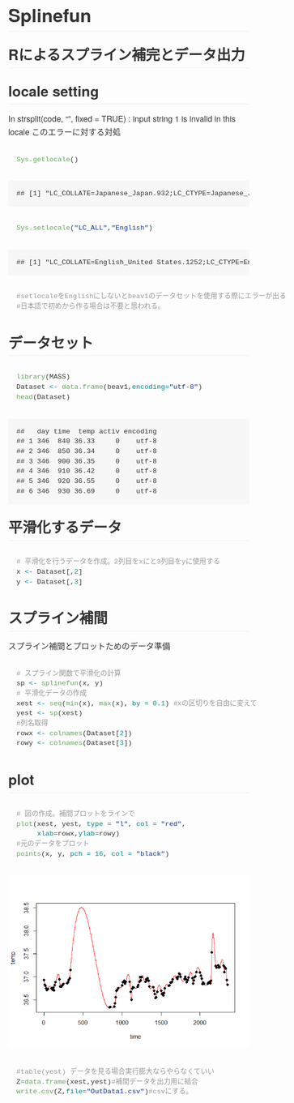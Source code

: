 <!DOCTYPE html>

<html xmlns="http://www.w3.org/1999/xhtml">

<head>

<meta charset="utf-8">
<meta http-equiv="Content-Type" content="text/html; charset=utf-8" />
<meta name="generator" content="pandoc" />
<meta name="viewport" content="width=device-width, initial-scale=1">

<link rel="stylesheet" href="data:text/css,%0A%40font%2Dface%20%7B%0Afont%2Dfamily%3A%20octicons%2Dlink%3B%0Asrc%3A%20url%28data%3Afont%2Fwoff%3Bcharset%3Dutf%2D8%3Bbase64%2Cd09GRgABAAAAAAZwABAAAAAACFQAAAAAAAAAAAAAAAAAAAAAAAAAAAAAAABEU0lHAAAGaAAAAAgAAAAIAAAAAUdTVUIAAAZcAAAACgAAAAoAAQAAT1MvMgAAAyQAAABJAAAAYFYEU3RjbWFwAAADcAAAAEUAAACAAJThvmN2dCAAAATkAAAABAAAAAQAAAAAZnBnbQAAA7gAAACyAAABCUM%2B8IhnYXNwAAAGTAAAABAAAAAQABoAI2dseWYAAAFsAAABPAAAAZwcEq9taGVhZAAAAsgAAAA0AAAANgh4a91oaGVhAAADCAAAABoAAAAkCA8DRGhtdHgAAAL8AAAADAAAAAwGAACfbG9jYQAAAsAAAAAIAAAACABiATBtYXhwAAACqAAAABgAAAAgAA8ASm5hbWUAAAToAAABQgAAAlXu73sOcG9zdAAABiwAAAAeAAAAME3QpOBwcmVwAAAEbAAAAHYAAAB%2FaFGpk3jaTY6xa8JAGMW%2FO62BDi0tJLYQincXEypYIiGJjSgHniQ6umTsUEyLm5BV6NDBP8Tpts6F0v%2Bk%2F0an2i%2BitHDw3v2%2B9%2BDBKTzsJNnWJNTgHEy4BgG3EMI9DCEDOGEXzDADU5hBKMIgNPZqoD3SilVaXZCER3%2FI7AtxEJLtzzuZfI%2BVVkprxTlXShWKb3TBecG11rwoNlmmn1P2WYcJczl32etSpKnziC7lQyWe1smVPy%2FLt7Kc%2B0vWY%2FgAgIIEqAN9we0pwKXreiMasxvabDQMM4riO%2BqxM2ogwDGOZTXxwxDiycQIcoYFBLj5K3EIaSctAq2kTYiw%2Bymhce7vwM9jSqO8JyVd5RH9gyTt2%2BJ%2FyUmYlIR0s04n6%2B7Vm1ozezUeLEaUjhaDSuXHwVRgvLJn1tQ7xiuVv%2FocTRF42mNgZGBgYGbwZOBiAAFGJBIMAAizAFoAAABiAGIAznjaY2BkYGAA4in8zwXi%2BW2%2BMjCzMIDApSwvXzC97Z4Ig8N%2FBxYGZgcgl52BCSQKAA3jCV8CAABfAAAAAAQAAEB42mNgZGBg4f3vACQZQABIMjKgAmYAKEgBXgAAeNpjYGY6wTiBgZWBg2kmUxoDA4MPhGZMYzBi1AHygVLYQUCaawqDA4PChxhmh%2F8ODDEsvAwHgMKMIDnGL0x7gJQCAwMAJd4MFwAAAHjaY2BgYGaA4DAGRgYQkAHyGMF8NgYrIM3JIAGVYYDT%2BAEjAwuDFpBmA9KMDEwMCh9i%2Fv8H8sH0%2F4dQc1iAmAkALaUKLgAAAHjaTY9LDsIgEIbtgqHUPpDi3gPoBVyRTmTddOmqTXThEXqrob2gQ1FjwpDvfwCBdmdXC5AVKFu3e5MfNFJ29KTQT48Ob9%2FlqYwOGZxeUelN2U2R6%2BcArgtCJpauW7UQBqnFkUsjAY%2FkOU1cP%2BDAgvxwn1chZDwUbd6CFimGXwzwF6tPbFIcjEl%2BvvmM%2FbyA48e6tWrKArm4ZJlCbdsrxksL1AwWn%2FyBSJKpYbq8AXaaTb8AAHja28jAwOC00ZrBeQNDQOWO%2F%2FsdBBgYGRiYWYAEELEwMTE4uzo5Zzo5b2BxdnFOcALxNjA6b2ByTswC8jYwg0VlNuoCTWAMqNzMzsoK1rEhNqByEyerg5PMJlYuVueETKcd%2F89uBpnpvIEVomeHLoMsAAe1Id4AAAAAAAB42oWQT07CQBTGv0JBhagk7HQzKxca2sJCE1hDt4QF%2B9JOS0nbaaYDCQfwCJ7Au3AHj%2BLO13FMmm6cl7785vven0kBjHCBhfpYuNa5Ph1c0e2Xu3jEvWG7UdPDLZ4N92nOm%2BEBXuAbHmIMSRMs%2B4aUEd4Nd3CHD8NdvOLTsA2GL8M9PODbcL%2BhD7C1xoaHeLJSEao0FEW14ckxC%2BTU8TxvsY6X0eLPmRhry2WVioLpkrbp84LLQPGI7c6sOiUzpWIWS5GzlSgUzzLBSikOPFTOXqly7rqx0Z1Q5BAIoZBSFihQYQOOBEdkCOgXTOHA07HAGjGWiIjaPZNW13%2F%2Blm6S9FT7rLHFJ6fQbkATOG1j2OFMucKJJsxIVfQORl%2B9Jyda6Sl1dUYhSCm1dyClfoeDve4qMYdLEbfqHf3O%2FAdDumsjAAB42mNgYoAAZQYjBmyAGYQZmdhL8zLdDEydARfoAqIAAAABAAMABwAKABMAB%2F%2F%2FAA8AAQAAAAAAAAAAAAAAAAABAAAAAA%3D%3D%29%20format%28%27woff%27%29%3B%0A%7D%0Abody%20%7B%0A%2Dwebkit%2Dtext%2Dsize%2Dadjust%3A%20100%25%3B%0Atext%2Dsize%2Dadjust%3A%20100%25%3B%0Acolor%3A%20%23333%3B%0Afont%2Dfamily%3A%20%22Helvetica%20Neue%22%2C%20Helvetica%2C%20%22Segoe%20UI%22%2C%20Arial%2C%20freesans%2C%20sans%2Dserif%2C%20%22Apple%20Color%20Emoji%22%2C%20%22Segoe%20UI%20Emoji%22%2C%20%22Segoe%20UI%20Symbol%22%3B%0Afont%2Dsize%3A%2016px%3B%0Aline%2Dheight%3A%201%2E6%3B%0Aword%2Dwrap%3A%20break%2Dword%3B%0A%7D%0Aa%20%7B%0Abackground%2Dcolor%3A%20transparent%3B%0A%7D%0Aa%3Aactive%2C%0Aa%3Ahover%20%7B%0Aoutline%3A%200%3B%0A%7D%0Astrong%20%7B%0Afont%2Dweight%3A%20bold%3B%0A%7D%0Ah1%20%7B%0Afont%2Dsize%3A%202em%3B%0Amargin%3A%200%2E67em%200%3B%0A%7D%0Aimg%20%7B%0Aborder%3A%200%3B%0A%7D%0Ahr%20%7B%0Abox%2Dsizing%3A%20content%2Dbox%3B%0Aheight%3A%200%3B%0A%7D%0Apre%20%7B%0Aoverflow%3A%20auto%3B%0A%7D%0Acode%2C%0Akbd%2C%0Apre%20%7B%0Afont%2Dfamily%3A%20monospace%2C%20monospace%3B%0Afont%2Dsize%3A%201em%3B%0A%7D%0Ainput%20%7B%0Acolor%3A%20inherit%3B%0Afont%3A%20inherit%3B%0Amargin%3A%200%3B%0A%7D%0Ahtml%20input%5Bdisabled%5D%20%7B%0Acursor%3A%20default%3B%0A%7D%0Ainput%20%7B%0Aline%2Dheight%3A%20normal%3B%0A%7D%0Ainput%5Btype%3D%22checkbox%22%5D%20%7B%0Abox%2Dsizing%3A%20border%2Dbox%3B%0Apadding%3A%200%3B%0A%7D%0Atable%20%7B%0Aborder%2Dcollapse%3A%20collapse%3B%0Aborder%2Dspacing%3A%200%3B%0A%7D%0Atd%2C%0Ath%20%7B%0Apadding%3A%200%3B%0A%7D%0A%2A%20%7B%0Abox%2Dsizing%3A%20border%2Dbox%3B%0A%7D%0Ainput%20%7B%0Afont%3A%2013px%20%2F%201%2E4%20Helvetica%2C%20arial%2C%20nimbussansl%2C%20liberationsans%2C%20freesans%2C%20clean%2C%20sans%2Dserif%2C%20%22Apple%20Color%20Emoji%22%2C%20%22Segoe%20UI%20Emoji%22%2C%20%22Segoe%20UI%20Symbol%22%3B%0A%7D%0Aa%20%7B%0Acolor%3A%20%234078c0%3B%0Atext%2Ddecoration%3A%20none%3B%0A%7D%0Aa%3Ahover%2C%0Aa%3Aactive%20%7B%0Atext%2Ddecoration%3A%20underline%3B%0A%7D%0Ahr%20%7B%0Aheight%3A%200%3B%0Amargin%3A%2015px%200%3B%0Aoverflow%3A%20hidden%3B%0Abackground%3A%20transparent%3B%0Aborder%3A%200%3B%0Aborder%2Dbottom%3A%201px%20solid%20%23ddd%3B%0A%7D%0Ahr%3Abefore%20%7B%0Adisplay%3A%20table%3B%0Acontent%3A%20%22%22%3B%0A%7D%0Ahr%3Aafter%20%7B%0Adisplay%3A%20table%3B%0Aclear%3A%20both%3B%0Acontent%3A%20%22%22%3B%0A%7D%0Ah1%2C%0Ah2%2C%0Ah3%2C%0Ah4%2C%0Ah5%2C%0Ah6%20%7B%0Amargin%2Dtop%3A%2015px%3B%0Amargin%2Dbottom%3A%2015px%3B%0Aline%2Dheight%3A%201%2E1%3B%0A%7D%0Ah1%20%7B%0Afont%2Dsize%3A%2030px%3B%0A%7D%0Ah2%20%7B%0Afont%2Dsize%3A%2021px%3B%0A%7D%0Ah3%20%7B%0Afont%2Dsize%3A%2016px%3B%0A%7D%0Ah4%20%7B%0Afont%2Dsize%3A%2014px%3B%0A%7D%0Ah5%20%7B%0Afont%2Dsize%3A%2012px%3B%0A%7D%0Ah6%20%7B%0Afont%2Dsize%3A%2011px%3B%0A%7D%0Ablockquote%20%7B%0Amargin%3A%200%3B%0A%7D%0Aul%2C%0Aol%20%7B%0Apadding%3A%200%3B%0Amargin%2Dtop%3A%200%3B%0Amargin%2Dbottom%3A%200%3B%0A%7D%0Aol%20ol%2C%0Aul%20ol%20%7B%0Alist%2Dstyle%2Dtype%3A%20lower%2Droman%3B%0A%7D%0Aul%20ul%20ol%2C%0Aul%20ol%20ol%2C%0Aol%20ul%20ol%2C%0Aol%20ol%20ol%20%7B%0Alist%2Dstyle%2Dtype%3A%20lower%2Dalpha%3B%0A%7D%0Add%20%7B%0Amargin%2Dleft%3A%200%3B%0A%7D%0Acode%20%7B%0Afont%2Dfamily%3A%20Consolas%2C%20%22Liberation%20Mono%22%2C%20Menlo%2C%20Courier%2C%20monospace%3B%0Afont%2Dsize%3A%2012px%3B%0A%7D%0Apre%20%7B%0Amargin%2Dtop%3A%200%3B%0Amargin%2Dbottom%3A%200%3B%0Afont%3A%2012px%20Consolas%2C%20%22Liberation%20Mono%22%2C%20Menlo%2C%20Courier%2C%20monospace%3B%0A%7D%0A%2Eselect%3A%3A%2Dms%2Dexpand%20%7B%0Aopacity%3A%200%3B%0A%7D%0A%2Eocticon%20%7B%0Afont%3A%20normal%20normal%20normal%2016px%2F1%20octicons%2Dlink%3B%0Adisplay%3A%20inline%2Dblock%3B%0Atext%2Ddecoration%3A%20none%3B%0Atext%2Drendering%3A%20auto%3B%0A%2Dwebkit%2Dfont%2Dsmoothing%3A%20antialiased%3B%0A%2Dmoz%2Dosx%2Dfont%2Dsmoothing%3A%20grayscale%3B%0A%2Dwebkit%2Duser%2Dselect%3A%20none%3B%0A%2Dmoz%2Duser%2Dselect%3A%20none%3B%0A%2Dms%2Duser%2Dselect%3A%20none%3B%0Auser%2Dselect%3A%20none%3B%0A%7D%0A%2Eocticon%2Dlink%3Abefore%20%7B%0Acontent%3A%20%27%5Cf05c%27%3B%0A%7D%0A%2Emarkdown%2Dbody%3Abefore%20%7B%0Adisplay%3A%20table%3B%0Acontent%3A%20%22%22%3B%0A%7D%0A%2Emarkdown%2Dbody%3Aafter%20%7B%0Adisplay%3A%20table%3B%0Aclear%3A%20both%3B%0Acontent%3A%20%22%22%3B%0A%7D%0A%2Emarkdown%2Dbody%3E%2A%3Afirst%2Dchild%20%7B%0Amargin%2Dtop%3A%200%20%21important%3B%0A%7D%0A%2Emarkdown%2Dbody%3E%2A%3Alast%2Dchild%20%7B%0Amargin%2Dbottom%3A%200%20%21important%3B%0A%7D%0Aa%3Anot%28%5Bhref%5D%29%20%7B%0Acolor%3A%20inherit%3B%0Atext%2Ddecoration%3A%20none%3B%0A%7D%0A%2Eanchor%20%7B%0Adisplay%3A%20inline%2Dblock%3B%0Apadding%2Dright%3A%202px%3B%0Amargin%2Dleft%3A%20%2D18px%3B%0A%7D%0A%2Eanchor%3Afocus%20%7B%0Aoutline%3A%20none%3B%0A%7D%0Ah1%2C%0Ah2%2C%0Ah3%2C%0Ah4%2C%0Ah5%2C%0Ah6%20%7B%0Amargin%2Dtop%3A%201em%3B%0Amargin%2Dbottom%3A%2016px%3B%0Afont%2Dweight%3A%20bold%3B%0Aline%2Dheight%3A%201%2E4%3B%0A%7D%0Ah1%20%2Eocticon%2Dlink%2C%0Ah2%20%2Eocticon%2Dlink%2C%0Ah3%20%2Eocticon%2Dlink%2C%0Ah4%20%2Eocticon%2Dlink%2C%0Ah5%20%2Eocticon%2Dlink%2C%0Ah6%20%2Eocticon%2Dlink%20%7B%0Acolor%3A%20%23000%3B%0Avertical%2Dalign%3A%20middle%3B%0Avisibility%3A%20hidden%3B%0A%7D%0Ah1%3Ahover%20%2Eanchor%2C%0Ah2%3Ahover%20%2Eanchor%2C%0Ah3%3Ahover%20%2Eanchor%2C%0Ah4%3Ahover%20%2Eanchor%2C%0Ah5%3Ahover%20%2Eanchor%2C%0Ah6%3Ahover%20%2Eanchor%20%7B%0Atext%2Ddecoration%3A%20none%3B%0A%7D%0Ah1%3Ahover%20%2Eanchor%20%2Eocticon%2Dlink%2C%0Ah2%3Ahover%20%2Eanchor%20%2Eocticon%2Dlink%2C%0Ah3%3Ahover%20%2Eanchor%20%2Eocticon%2Dlink%2C%0Ah4%3Ahover%20%2Eanchor%20%2Eocticon%2Dlink%2C%0Ah5%3Ahover%20%2Eanchor%20%2Eocticon%2Dlink%2C%0Ah6%3Ahover%20%2Eanchor%20%2Eocticon%2Dlink%20%7B%0Avisibility%3A%20visible%3B%0A%7D%0Ah1%20%7B%0Apadding%2Dbottom%3A%200%2E3em%3B%0Afont%2Dsize%3A%202%2E25em%3B%0Aline%2Dheight%3A%201%2E2%3B%0Aborder%2Dbottom%3A%201px%20solid%20%23eee%3B%0A%7D%0Ah1%20%2Eanchor%20%7B%0Aline%2Dheight%3A%201%3B%0A%7D%0Ah2%20%7B%0Apadding%2Dbottom%3A%200%2E3em%3B%0Afont%2Dsize%3A%201%2E75em%3B%0Aline%2Dheight%3A%201%2E225%3B%0Aborder%2Dbottom%3A%201px%20solid%20%23eee%3B%0A%7D%0Ah2%20%2Eanchor%20%7B%0Aline%2Dheight%3A%201%3B%0A%7D%0Ah3%20%7B%0Afont%2Dsize%3A%201%2E5em%3B%0Aline%2Dheight%3A%201%2E43%3B%0A%7D%0Ah3%20%2Eanchor%20%7B%0Aline%2Dheight%3A%201%2E2%3B%0A%7D%0Ah4%20%7B%0Afont%2Dsize%3A%201%2E25em%3B%0A%7D%0Ah4%20%2Eanchor%20%7B%0Aline%2Dheight%3A%201%2E2%3B%0A%7D%0Ah5%20%7B%0Afont%2Dsize%3A%201em%3B%0A%7D%0Ah5%20%2Eanchor%20%7B%0Aline%2Dheight%3A%201%2E1%3B%0A%7D%0Ah6%20%7B%0Afont%2Dsize%3A%201em%3B%0Acolor%3A%20%23777%3B%0A%7D%0Ah6%20%2Eanchor%20%7B%0Aline%2Dheight%3A%201%2E1%3B%0A%7D%0Ap%2C%0Ablockquote%2C%0Aul%2C%0Aol%2C%0Adl%2C%0Atable%2C%0Apre%20%7B%0Amargin%2Dtop%3A%200%3B%0Amargin%2Dbottom%3A%2016px%3B%0A%7D%0Ahr%20%7B%0Aheight%3A%204px%3B%0Apadding%3A%200%3B%0Amargin%3A%2016px%200%3B%0Abackground%2Dcolor%3A%20%23e7e7e7%3B%0Aborder%3A%200%20none%3B%0A%7D%0Aul%2C%0Aol%20%7B%0Apadding%2Dleft%3A%202em%3B%0A%7D%0Aul%20ul%2C%0Aul%20ol%2C%0Aol%20ol%2C%0Aol%20ul%20%7B%0Amargin%2Dtop%3A%200%3B%0Amargin%2Dbottom%3A%200%3B%0A%7D%0Ali%3Ep%20%7B%0Amargin%2Dtop%3A%2016px%3B%0A%7D%0Adl%20%7B%0Apadding%3A%200%3B%0A%7D%0Adl%20dt%20%7B%0Apadding%3A%200%3B%0Amargin%2Dtop%3A%2016px%3B%0Afont%2Dsize%3A%201em%3B%0Afont%2Dstyle%3A%20italic%3B%0Afont%2Dweight%3A%20bold%3B%0A%7D%0Adl%20dd%20%7B%0Apadding%3A%200%2016px%3B%0Amargin%2Dbottom%3A%2016px%3B%0A%7D%0Ablockquote%20%7B%0Apadding%3A%200%2015px%3B%0Acolor%3A%20%23777%3B%0Aborder%2Dleft%3A%204px%20solid%20%23ddd%3B%0A%7D%0Ablockquote%3E%3Afirst%2Dchild%20%7B%0Amargin%2Dtop%3A%200%3B%0A%7D%0Ablockquote%3E%3Alast%2Dchild%20%7B%0Amargin%2Dbottom%3A%200%3B%0A%7D%0Atable%20%7B%0Adisplay%3A%20block%3B%0Awidth%3A%20100%25%3B%0Aoverflow%3A%20auto%3B%0Aword%2Dbreak%3A%20normal%3B%0Aword%2Dbreak%3A%20keep%2Dall%3B%0A%7D%0Atable%20th%20%7B%0Afont%2Dweight%3A%20bold%3B%0A%7D%0Atable%20th%2C%0Atable%20td%20%7B%0Apadding%3A%206px%2013px%3B%0Aborder%3A%201px%20solid%20%23ddd%3B%0A%7D%0Atable%20tr%20%7B%0Abackground%2Dcolor%3A%20%23fff%3B%0Aborder%2Dtop%3A%201px%20solid%20%23ccc%3B%0A%7D%0Atable%20tr%3Anth%2Dchild%282n%29%20%7B%0Abackground%2Dcolor%3A%20%23f8f8f8%3B%0A%7D%0Aimg%20%7B%0Amax%2Dwidth%3A%20100%25%3B%0Abox%2Dsizing%3A%20content%2Dbox%3B%0Abackground%2Dcolor%3A%20%23fff%3B%0A%7D%0Acode%20%7B%0Apadding%3A%200%3B%0Apadding%2Dtop%3A%200%2E2em%3B%0Apadding%2Dbottom%3A%200%2E2em%3B%0Amargin%3A%200%3B%0Afont%2Dsize%3A%2085%25%3B%0Abackground%2Dcolor%3A%20rgba%280%2C0%2C0%2C0%2E04%29%3B%0Aborder%2Dradius%3A%203px%3B%0A%7D%0Acode%3Abefore%2C%0Acode%3Aafter%20%7B%0Aletter%2Dspacing%3A%20%2D0%2E2em%3B%0Acontent%3A%20%22%5C00a0%22%3B%0A%7D%0Apre%3Ecode%20%7B%0Apadding%3A%200%3B%0Amargin%3A%200%3B%0Afont%2Dsize%3A%20100%25%3B%0Aword%2Dbreak%3A%20normal%3B%0Awhite%2Dspace%3A%20pre%3B%0Abackground%3A%20transparent%3B%0Aborder%3A%200%3B%0A%7D%0A%2Ehighlight%20%7B%0Amargin%2Dbottom%3A%2016px%3B%0A%7D%0A%2Ehighlight%20pre%2C%0Apre%20%7B%0Apadding%3A%2016px%3B%0Aoverflow%3A%20auto%3B%0Afont%2Dsize%3A%2085%25%3B%0Aline%2Dheight%3A%201%2E45%3B%0Abackground%2Dcolor%3A%20%23f7f7f7%3B%0Aborder%2Dradius%3A%203px%3B%0A%7D%0A%2Ehighlight%20pre%20%7B%0Amargin%2Dbottom%3A%200%3B%0Aword%2Dbreak%3A%20normal%3B%0A%7D%0Apre%20%7B%0Aword%2Dwrap%3A%20normal%3B%0A%7D%0Apre%20code%20%7B%0Adisplay%3A%20inline%3B%0Amax%2Dwidth%3A%20initial%3B%0Apadding%3A%200%3B%0Amargin%3A%200%3B%0Aoverflow%3A%20initial%3B%0Aline%2Dheight%3A%20inherit%3B%0Aword%2Dwrap%3A%20normal%3B%0Abackground%2Dcolor%3A%20transparent%3B%0Aborder%3A%200%3B%0A%7D%0Apre%20code%3Abefore%2C%0Apre%20code%3Aafter%20%7B%0Acontent%3A%20normal%3B%0A%7D%0Akbd%20%7B%0Adisplay%3A%20inline%2Dblock%3B%0Apadding%3A%203px%205px%3B%0Afont%2Dsize%3A%2011px%3B%0Aline%2Dheight%3A%2010px%3B%0Acolor%3A%20%23555%3B%0Avertical%2Dalign%3A%20middle%3B%0Abackground%2Dcolor%3A%20%23fcfcfc%3B%0Aborder%3A%20solid%201px%20%23ccc%3B%0Aborder%2Dbottom%2Dcolor%3A%20%23bbb%3B%0Aborder%2Dradius%3A%203px%3B%0Abox%2Dshadow%3A%20inset%200%20%2D1px%200%20%23bbb%3B%0A%7D%0A%2Epl%2Dc%20%7B%0Acolor%3A%20%23969896%3B%0A%7D%0A%2Epl%2Dc1%2C%0A%2Epl%2Ds%20%2Epl%2Dv%20%7B%0Acolor%3A%20%230086b3%3B%0A%7D%0A%2Epl%2De%2C%0A%2Epl%2Den%20%7B%0Acolor%3A%20%23795da3%3B%0A%7D%0A%2Epl%2Ds%20%2Epl%2Ds1%2C%0A%2Epl%2Dsmi%20%7B%0Acolor%3A%20%23333%3B%0A%7D%0A%2Epl%2Dent%20%7B%0Acolor%3A%20%2363a35c%3B%0A%7D%0A%2Epl%2Dk%20%7B%0Acolor%3A%20%23a71d5d%3B%0A%7D%0A%2Epl%2Dpds%2C%0A%2Epl%2Ds%2C%0A%2Epl%2Ds%20%2Epl%2Dpse%20%2Epl%2Ds1%2C%0A%2Epl%2Dsr%2C%0A%2Epl%2Dsr%20%2Epl%2Dcce%2C%0A%2Epl%2Dsr%20%2Epl%2Dsra%2C%0A%2Epl%2Dsr%20%2Epl%2Dsre%20%7B%0Acolor%3A%20%23183691%3B%0A%7D%0A%2Epl%2Dv%20%7B%0Acolor%3A%20%23ed6a43%3B%0A%7D%0A%2Epl%2Did%20%7B%0Acolor%3A%20%23b52a1d%3B%0A%7D%0A%2Epl%2Dii%20%7B%0Abackground%2Dcolor%3A%20%23b52a1d%3B%0Acolor%3A%20%23f8f8f8%3B%0A%7D%0A%2Epl%2Dsr%20%2Epl%2Dcce%20%7B%0Acolor%3A%20%2363a35c%3B%0Afont%2Dweight%3A%20bold%3B%0A%7D%0A%2Epl%2Dml%20%7B%0Acolor%3A%20%23693a17%3B%0A%7D%0A%2Epl%2Dmh%2C%0A%2Epl%2Dmh%20%2Epl%2Den%2C%0A%2Epl%2Dms%20%7B%0Acolor%3A%20%231d3e81%3B%0Afont%2Dweight%3A%20bold%3B%0A%7D%0A%2Epl%2Dmq%20%7B%0Acolor%3A%20%23008080%3B%0A%7D%0A%2Epl%2Dmi%20%7B%0Acolor%3A%20%23333%3B%0Afont%2Dstyle%3A%20italic%3B%0A%7D%0A%2Epl%2Dmb%20%7B%0Acolor%3A%20%23333%3B%0Afont%2Dweight%3A%20bold%3B%0A%7D%0A%2Epl%2Dmd%20%7B%0Abackground%2Dcolor%3A%20%23ffecec%3B%0Acolor%3A%20%23bd2c00%3B%0A%7D%0A%2Epl%2Dmi1%20%7B%0Abackground%2Dcolor%3A%20%23eaffea%3B%0Acolor%3A%20%2355a532%3B%0A%7D%0A%2Epl%2Dmdr%20%7B%0Acolor%3A%20%23795da3%3B%0Afont%2Dweight%3A%20bold%3B%0A%7D%0A%2Epl%2Dmo%20%7B%0Acolor%3A%20%231d3e81%3B%0A%7D%0Akbd%20%7B%0Adisplay%3A%20inline%2Dblock%3B%0Apadding%3A%203px%205px%3B%0Afont%3A%2011px%20Consolas%2C%20%22Liberation%20Mono%22%2C%20Menlo%2C%20Courier%2C%20monospace%3B%0Aline%2Dheight%3A%2010px%3B%0Acolor%3A%20%23555%3B%0Avertical%2Dalign%3A%20middle%3B%0Abackground%2Dcolor%3A%20%23fcfcfc%3B%0Aborder%3A%20solid%201px%20%23ccc%3B%0Aborder%2Dbottom%2Dcolor%3A%20%23bbb%3B%0Aborder%2Dradius%3A%203px%3B%0Abox%2Dshadow%3A%20inset%200%20%2D1px%200%20%23bbb%3B%0A%7D%0A%2Etask%2Dlist%2Ditem%20%7B%0Alist%2Dstyle%2Dtype%3A%20none%3B%0A%7D%0A%2Etask%2Dlist%2Ditem%2B%2Etask%2Dlist%2Ditem%20%7B%0Amargin%2Dtop%3A%203px%3B%0A%7D%0A%2Etask%2Dlist%2Ditem%20input%20%7B%0Amargin%3A%200%200%2E35em%200%2E25em%20%2D1%2E6em%3B%0Avertical%2Dalign%3A%20middle%3B%0A%7D%0A%3Achecked%2B%2Eradio%2Dlabel%20%7B%0Az%2Dindex%3A%201%3B%0Aposition%3A%20relative%3B%0Aborder%2Dcolor%3A%20%234078c0%3B%0A%7D%0A%2EsourceLine%20%7B%0Adisplay%3A%20inline%2Dblock%3B%0A%7D%0Acode%20%2Ekw%20%7B%20color%3A%20%23000000%3B%20%7D%0Acode%20%2Edt%20%7B%20color%3A%20%23ed6a43%3B%20%7D%0Acode%20%2Edv%20%7B%20color%3A%20%23009999%3B%20%7D%0Acode%20%2Ebn%20%7B%20color%3A%20%23009999%3B%20%7D%0Acode%20%2Efl%20%7B%20color%3A%20%23009999%3B%20%7D%0Acode%20%2Ech%20%7B%20color%3A%20%23009999%3B%20%7D%0Acode%20%2Est%20%7B%20color%3A%20%23183691%3B%20%7D%0Acode%20%2Eco%20%7B%20color%3A%20%23969896%3B%20%7D%0Acode%20%2Eot%20%7B%20color%3A%20%230086b3%3B%20%7D%0Acode%20%2Eal%20%7B%20color%3A%20%23a61717%3B%20%7D%0Acode%20%2Efu%20%7B%20color%3A%20%2363a35c%3B%20%7D%0Acode%20%2Eer%20%7B%20color%3A%20%23a61717%3B%20background%2Dcolor%3A%20%23e3d2d2%3B%20%7D%0Acode%20%2Ewa%20%7B%20color%3A%20%23000000%3B%20%7D%0Acode%20%2Ecn%20%7B%20color%3A%20%23008080%3B%20%7D%0Acode%20%2Esc%20%7B%20color%3A%20%23008080%3B%20%7D%0Acode%20%2Evs%20%7B%20color%3A%20%23183691%3B%20%7D%0Acode%20%2Ess%20%7B%20color%3A%20%23183691%3B%20%7D%0Acode%20%2Eim%20%7B%20color%3A%20%23000000%3B%20%7D%0Acode%20%2Eva%20%7Bcolor%3A%20%23008080%3B%20%7D%0Acode%20%2Ecf%20%7B%20color%3A%20%23000000%3B%20%7D%0Acode%20%2Eop%20%7B%20color%3A%20%23000000%3B%20%7D%0Acode%20%2Ebu%20%7B%20color%3A%20%23000000%3B%20%7D%0Acode%20%2Eex%20%7B%20color%3A%20%23000000%3B%20%7D%0Acode%20%2Epp%20%7B%20color%3A%20%23999999%3B%20%7D%0Acode%20%2Eat%20%7B%20color%3A%20%23008080%3B%20%7D%0Acode%20%2Edo%20%7B%20color%3A%20%23969896%3B%20%7D%0Acode%20%2Ean%20%7B%20color%3A%20%23008080%3B%20%7D%0Acode%20%2Ecv%20%7B%20color%3A%20%23008080%3B%20%7D%0Acode%20%2Ein%20%7B%20color%3A%20%23008080%3B%20%7D%0A">

</head>

<body>

<h1 id="splinefun">Splinefun</h1>
<h2 id="rによるスプライン補完とデータ出力">Rによるスプライン補完とデータ出力</h2>
<h2 id="locale-setting">locale setting</h2>
<p>In strsplit(code, “”, fixed = TRUE) : input string 1 is invalid in this locale このエラーに対する対処</p>
<div class="sourceCode" id="cb1"><pre class="sourceCode r"><code class="sourceCode r"><span id="cb1-1"><a href="#cb1-1" aria-hidden="true" tabindex="-1"></a><span class="fu">Sys.getlocale</span>()</span></code></pre></div>
<pre><code>## [1] &quot;LC_COLLATE=Japanese_Japan.932;LC_CTYPE=Japanese_Japan.932;LC_MONETARY=Japanese_Japan.932;LC_NUMERIC=C;LC_TIME=Japanese_Japan.932&quot;</code></pre>
<div class="sourceCode" id="cb3"><pre class="sourceCode r"><code class="sourceCode r"><span id="cb3-1"><a href="#cb3-1" aria-hidden="true" tabindex="-1"></a><span class="fu">Sys.setlocale</span>(<span class="st">&quot;LC_ALL&quot;</span>,<span class="st">&quot;English&quot;</span>)</span></code></pre></div>
<pre><code>## [1] &quot;LC_COLLATE=English_United States.1252;LC_CTYPE=English_United States.1252;LC_MONETARY=English_United States.1252;LC_NUMERIC=C;LC_TIME=English_United States.1252&quot;</code></pre>
<div class="sourceCode" id="cb5"><pre class="sourceCode r"><code class="sourceCode r"><span id="cb5-1"><a href="#cb5-1" aria-hidden="true" tabindex="-1"></a><span class="co">#setlocaleをEnglishにしないとbeav1のデータセットを使用する際にエラーが出る</span></span>
<span id="cb5-2"><a href="#cb5-2" aria-hidden="true" tabindex="-1"></a><span class="co">#日本語で初めから作る場合は不要と思われる。</span></span></code></pre></div>
<h2 id="データセット">データセット</h2>
<div class="sourceCode" id="cb6"><pre class="sourceCode r"><code class="sourceCode r"><span id="cb6-1"><a href="#cb6-1" aria-hidden="true" tabindex="-1"></a><span class="fu">library</span>(MASS)</span>
<span id="cb6-2"><a href="#cb6-2" aria-hidden="true" tabindex="-1"></a>Dataset <span class="ot">&lt;-</span> <span class="fu">data.frame</span>(beav1,<span class="at">encoding=</span><span class="st">&quot;utf-8&quot;</span>)</span>
<span id="cb6-3"><a href="#cb6-3" aria-hidden="true" tabindex="-1"></a><span class="fu">head</span>(Dataset)</span></code></pre></div>
<pre><code>##   day time  temp activ encoding
## 1 346  840 36.33     0    utf-8
## 2 346  850 36.34     0    utf-8
## 3 346  900 36.35     0    utf-8
## 4 346  910 36.42     0    utf-8
## 5 346  920 36.55     0    utf-8
## 6 346  930 36.69     0    utf-8</code></pre>
<h2 id="平滑化するデータ">平滑化するデータ</h2>
<div class="sourceCode" id="cb8"><pre class="sourceCode r"><code class="sourceCode r"><span id="cb8-1"><a href="#cb8-1" aria-hidden="true" tabindex="-1"></a><span class="co"># 平滑化を行うデータを作成。2列目をxにと3列目をyに使用する</span></span>
<span id="cb8-2"><a href="#cb8-2" aria-hidden="true" tabindex="-1"></a>x <span class="ot">&lt;-</span> Dataset[,<span class="dv">2</span>]</span>
<span id="cb8-3"><a href="#cb8-3" aria-hidden="true" tabindex="-1"></a>y <span class="ot">&lt;-</span> Dataset[,<span class="dv">3</span>]</span></code></pre></div>
<h2 id="スプライン補間">スプライン補間</h2>
<p>スプライン補間とプロットためのデータ準備</p>
<div class="sourceCode" id="cb9"><pre class="sourceCode r"><code class="sourceCode r"><span id="cb9-1"><a href="#cb9-1" aria-hidden="true" tabindex="-1"></a><span class="co"># スプライン関数で平滑化の計算</span></span>
<span id="cb9-2"><a href="#cb9-2" aria-hidden="true" tabindex="-1"></a>sp <span class="ot">&lt;-</span> <span class="fu">splinefun</span>(x, y)</span>
<span id="cb9-3"><a href="#cb9-3" aria-hidden="true" tabindex="-1"></a><span class="co"># 平滑化データの作成</span></span>
<span id="cb9-4"><a href="#cb9-4" aria-hidden="true" tabindex="-1"></a>xest <span class="ot">&lt;-</span> <span class="fu">seq</span>(<span class="fu">min</span>(x), <span class="fu">max</span>(x), <span class="at">by =</span> <span class="fl">0.1</span>) <span class="co">#xの区切りを自由に変えて</span></span>
<span id="cb9-5"><a href="#cb9-5" aria-hidden="true" tabindex="-1"></a>yest <span class="ot">&lt;-</span> <span class="fu">sp</span>(xest)</span>
<span id="cb9-6"><a href="#cb9-6" aria-hidden="true" tabindex="-1"></a><span class="co">#列名取得</span></span>
<span id="cb9-7"><a href="#cb9-7" aria-hidden="true" tabindex="-1"></a>rowx <span class="ot">&lt;-</span> <span class="fu">colnames</span>(Dataset[<span class="dv">2</span>])</span>
<span id="cb9-8"><a href="#cb9-8" aria-hidden="true" tabindex="-1"></a>rowy <span class="ot">&lt;-</span> <span class="fu">colnames</span>(Dataset[<span class="dv">3</span>])</span></code></pre></div>
<h2 id="plot">plot</h2>
<div class="sourceCode" id="cb10"><pre class="sourceCode r"><code class="sourceCode r"><span id="cb10-1"><a href="#cb10-1" aria-hidden="true" tabindex="-1"></a><span class="co"># 図の作成。補間プロットをラインで</span></span>
<span id="cb10-2"><a href="#cb10-2" aria-hidden="true" tabindex="-1"></a><span class="fu">plot</span>(xest, yest, <span class="at">type =</span> <span class="st">&quot;l&quot;</span>, <span class="at">col =</span> <span class="st">&quot;red&quot;</span>,</span>
<span id="cb10-3"><a href="#cb10-3" aria-hidden="true" tabindex="-1"></a>     <span class="at">xlab=</span>rowx,<span class="at">ylab=</span>rowy)</span>
<span id="cb10-4"><a href="#cb10-4" aria-hidden="true" tabindex="-1"></a><span class="co">#元のデータをプロット</span></span>
<span id="cb10-5"><a href="#cb10-5" aria-hidden="true" tabindex="-1"></a><span class="fu">points</span>(x, y, <span class="at">pch =</span> <span class="dv">16</span>, <span class="at">col =</span> <span class="st">&quot;black&quot;</span>)</span></code></pre></div>
<p><img src="https://github.com/lmtake/splinefun/blob/main/unnamed-chunk-1-1.png" /><!-- --></p>
<div class="sourceCode" id="cb11"><pre class="sourceCode r"><code class="sourceCode r"><span id="cb11-1"><a href="#cb11-1" aria-hidden="true" tabindex="-1"></a><span class="co">#table(yest) データを見る場合実行膨大ならやらなくていい</span></span>
<span id="cb11-2"><a href="#cb11-2" aria-hidden="true" tabindex="-1"></a>Z<span class="ot">=</span><span class="fu">data.frame</span>(xest,yest)<span class="co">#補間データを出力用に結合</span></span>
<span id="cb11-3"><a href="#cb11-3" aria-hidden="true" tabindex="-1"></a><span class="fu">write.csv</span>(Z,<span class="at">file=</span><span class="st">&quot;OutData1.csv&quot;</span>)<span class="co">#csvにする。</span></span></code></pre></div>

</body>
</html>
